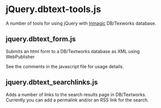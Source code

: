 # jQuery.dbtext-tools.js

A number of tools for using jQuery with [Inmagic](http://www.inmagic.com) DB/Texworks database. 

## jquery.dbtext_form.js

Submits an html form to a DB/Textworks database as XML using WebPublisher

See the comments in the javascript file for usage details.

## jquery.dbtext_searchlinks.js

Adds a number of links to the search results page in DB/Textworks. Currently you can add a permalink and/or an RSS link for the search.

